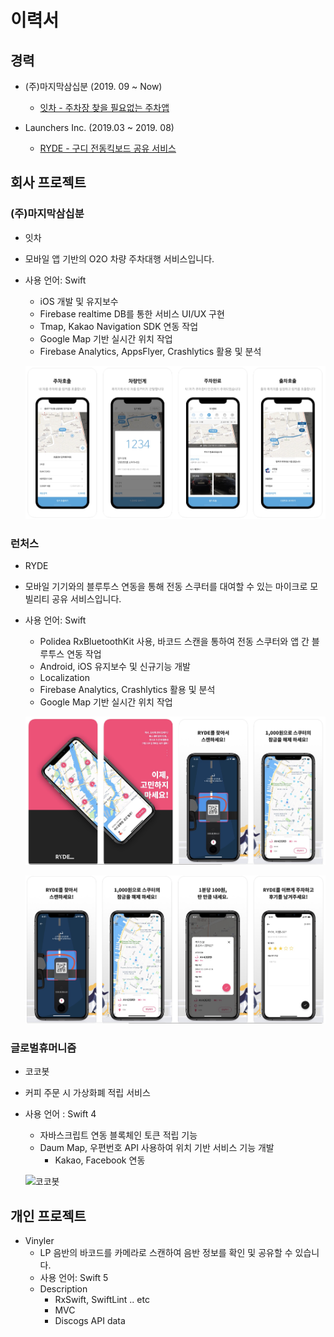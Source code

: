 # 이력서
## 경력

* (주)마지막삼십분 (2019. 09 ~ Now)
	* [잇차 - 주차장 찾을 필요없는 주차앱](https://apps.apple.com/us/app/%EC%9E%87%EC%B0%A8/id1485762012?l=ko&ls=1)

* Launchers Inc. (2019.03 ~ 2019. 08)

	* [RYDE - 구디 전동킥보드 공유 서비스](https://apps.apple.com/us/app/ryde/id1453366845?l=ko&ls=1)


## 회사 프로젝트

### (주)마지막삼십분
   * 잇차
   * 모바일 앱 기반의 O2O 차량 주차대행 서비스입니다.
   * 사용 언어: Swift
		* iOS 개발 및 유지보수
		* Firebase realtime DB를 통한 서비스 UI/UX 구현
		* Tmap, Kakao Navigation SDK 연동 작업
		* Google Map 기반 실시간 위치 작업
		* Firebase Analytics, AppsFlyer, Crashlytics 활용 및 분석
	
		![](https://github.com/miiiiiin/portfolio-resume/blob/master/images/itcha.png)

### 런처스
   * RYDE
   * 모바일 기기와의 블루투스 연동을 통해 전동 스쿠터를 대여할 수 있는 마이크로 모빌리티 공유 서비스입니다.
   * 사용 언어: Swift
		* Polidea RxBluetoothKit 사용, 바코드 스캔을 통하여 전동 스쿠터와 앱 간 블루투스 연동 작업
		* Android, iOS 유지보수 및 신규기능 개발
		* Localization
		* Firebase Analytics, Crashlytics 활용 및 분석
		* Google Map 기반 실시간 위치 작업

		![](https://github.com/miiiiiin/portfolio-resume/blob/master/images/ryde_1.png)

		![](https://github.com/miiiiiin/portfolio-resume/blob/master/images/ryde_2.png) 

### 글로벌휴머니즘
   * 코코봇
   * 커피 주문 시 가상화폐 적립 서비스
   * 사용 언어 : Swift 4
  		* 자바스크립트 연동 블록체인 토큰 적립 기능
  		* Daum Map, 우편번호 API 사용하여 위치 기반 서비스 기능 개발
    		* Kakao, Facebook 연동
	
      ![코코봇](https://github.com/min1022/portfolio-resume/blob/master/images/cocobot.png)


## 개인 프로젝트

* Vinyler
    * LP 음반의 바코드를 카메라로 스캔하여 음반 정보를 확인 및 공유할 수 있습니다.
    * 사용 언어: Swift 5
	* Description
		* RxSwift, SwiftLint .. etc
		* MVC
		* Discogs API data

